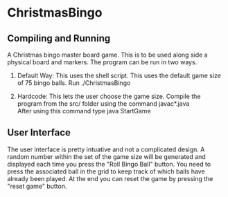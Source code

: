 # ChristmasBingo
## Compiling and Running 

A Christmas bingo master board game. This is to be used along side a physical board and markers. The program can be run in two ways. 

1. Default Way: This uses the shell script. This uses the default game size of 75 bingo balls. Run
      ./ChristmasBingo 
  
2. Hardcode: This lets the user choose the game size. Compile the program from the src/ folder using the command 
      javac*.java  
   After using this command type 
      java StartGame <gameSize> 

## User Interface 
The user interface is pretty intuative and not a complicated design. A random number within the set of the game size will be generated and displayed each time you press the "Roll Bingo Ball" button. You need to press the associated ball in the grid to keep track of which balls have already been played. At the end you can reset the game by pressing the "reset game" button. 
